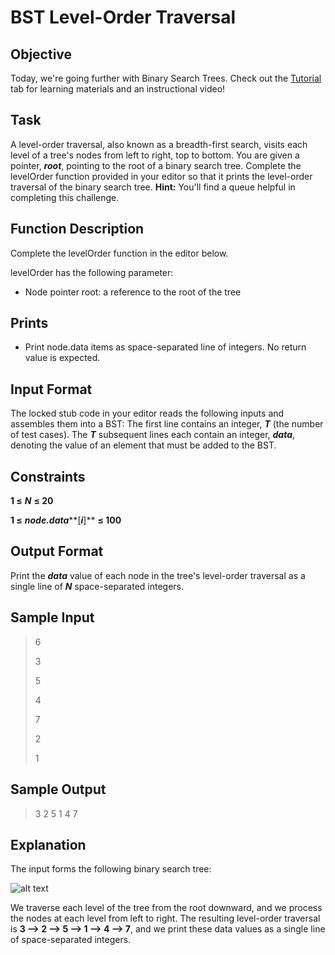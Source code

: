 # BST Level-Order Traversal 

## Objective 
Today, we're going further with Binary Search Trees. Check out the [Tutorial](https://www.hackerrank.com/challenges/30-binary-trees/tutorial) tab for learning materials and an instructional video!

## Task 
A level-order traversal, also known as a breadth-first search, visits each level of a tree's nodes from left to right, top to bottom. You are given a pointer, ***root***, pointing to the root of a binary search tree. Complete the levelOrder function provided in your editor so that it prints the level-order traversal of the binary search tree.
**Hint:** You'll find a queue helpful in completing this challenge.

## Function Description
Complete the levelOrder function in the editor below.

levelOrder has the following parameter:

- Node pointer root: a reference to the root of the tree

## Prints 
- Print node.data items as space-separated line of integers. No return value is expected.

## Input Format
The locked stub code in your editor reads the following inputs and assembles them into a BST: 
The first line contains an integer, ***T*** (the number of test cases). 
The ***T*** subsequent lines each contain an integer, ***data***, denoting the value of an element that must be added to the BST.

## Constraints
**1 ≤** ***N*** **≤ 20**

**1 ≤** ***node.data*****[*****i*****]** **≤ 100**

## Output Format 
Print the ***data*** value of each node in the tree's level-order traversal as a single line of ***N*** space-separated integers.

## Sample Input
> 6
>
> 3
>
> 5
>
> 4
>
> 7
>
> 2
>
> 1

## Sample Output
> 3 2 5 1 4 7 

## Explanation
The input forms the following binary search tree: 

![alt text](https://s3.amazonaws.com/hr-challenge-images/17176/1461696188-8eddd12300-BST.png)

We traverse each level of the tree from the root downward, and we process the nodes at each level from left to right. The resulting level-order traversal is **3 ⟶ 2 ⟶ 5 ⟶ 1 ⟶ 4 ⟶ 7**, and we print these data values as a single line of space-separated integers.
